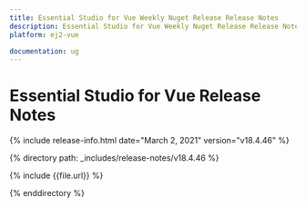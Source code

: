 ```yaml
---
title: Essential Studio for Vue Weekly Nuget Release Release Notes  
description: Essential Studio for Vue Weekly Nuget Release Release Notes  
platform: ej2-vue

documentation: ug
---
```


# Essential Studio for  Vue  Release Notes  

{% include release-info.html date="March 2, 2021"   version="v18.4.46"  %} 

{% directory path: _includes/release-notes/v18.4.46 %}

{% include {{file.url}} %}

{% enddirectory %}
